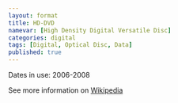 ```yaml
---
layout: format
title: HD-DVD
namevar: [High Density Digital Versatile Disc]
categories: digital
tags: [Digital, Optical Disc, Data]
published: true
---
```


Dates in use: 2006-2008

See more information on [Wikipedia](https://en.wikipedia.org/wiki/HD_DVD)
